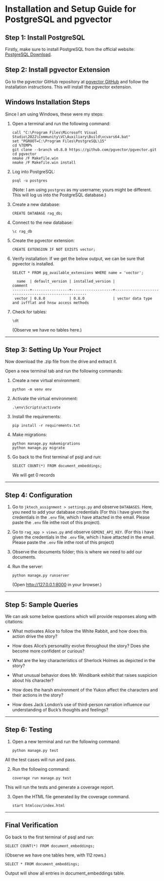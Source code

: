 # Installation and Setup Guide for PostgreSQL and pgvector

## Step 1: Install PostgreSQL
Firstly, make sure to install PostgreSQL from the official website: [PostgreSQL Download](https://www.postgresql.org/download/).

## Step 2: Install pgvector Extension
Go to the pgvector GitHub repository at [pgvector GitHub](https://github.com/pgvector/pgvector) and follow the installation instructions. This will install the pgvector extension.

## Windows Installation Steps
Since I am using Windows, these were my steps:

1. Open a terminal and run the following command:
    ```
    call "C:\Program Files\Microsoft Visual Studio\2022\Community\VC\Auxiliary\Build\vcvars64.bat"
    set "PGROOT=C:\Program Files\PostgreSQL\15"
    cd %TEMP%
    git clone --branch v0.8.0 https://github.com/pgvector/pgvector.git
    cd pgvector
    nmake /F Makefile.win
    nmake /F Makefile.win install
    ```

2. Log into PostgreSQL:
    ```
    psql -u postgres
    ```
   (Note: I am using `postgres` as my username; yours might be different. This will log us into the PostgreSQL database.)

3. Create a new database:
    ```
    CREATE DATABASE rag_db;
    ```

4. Connect to the new database:
    ```
    \c rag_db
    ```

5. Create the pgvector extension:
    ```
    CREATE EXTENSION IF NOT EXISTS vector;
    ```

6. Verify installation:
   If we get the below output, we can be sure that pgvector is installed.
   ```
   SELECT * FROM pg_available_extensions WHERE name = 'vector';
   ```
   ```
     name  | default_version | installed_version |                       comment
   --------+-----------------+-------------------+------------------------------------------------------
    vector | 0.8.0           | 0.8.0             | vector data type and ivfflat and hnsw access methods
   ```

7. Check for tables:
    ```
    \dt
    ```
   (Observe we have no tables here.)

---

## Step 3: Setting Up Your Project

Now download the .zip file from the drive and extract it.

Open a new terminal tab and run the following commands:

1. Create a new virtual environment:
    ```
    python -m venv env
    ```

2. Activate the virtual environment:
    ```
    .\env\Scripts\activate
    ```

3. Install the requirements:
    ```
    pip install -r requirements.txt
    ```

4. Make migrations:
    ```
    python manage.py makemigrations
    python manage.py migrate
    ```

5. Go back to the first terminal of psql and run:
   ```
   SELECT COUNT(*) FROM document_embeddings;
   ```
    We will get 0 records

---

## Step 4: Configuration

1. Go to `jktech_assignment > settings.py` and observe `DATABASES`. Here, you need to add your database credentials (For this i have given the credentials in the `.env` file, which i have attacted in the email. Please paste the `.env` file inthe root of this project).

2. Go to `rag_app > views.py` and observe `GEMINI_API_KEY`. (For this i have given the credentials in the `.env` file, which i have attacted in the email. Please paste the `.env` file inthe root of this project)

3. Observe the documents folder; this is where we need to add our documents.

4. Run the server:
    ```
    python manage.py runserver
    ```
   (Open http://127.0.0.1:8000 in your browser.)

---

## Step 5: Sample Queries

We can ask some below questions which will provide responses along with citations:

- What motivates Alice to follow the White Rabbit, and how does this action drive the story?
- How does Alice’s personality evolve throughout the story? Does she become more confident or curious?

- What are the key characteristics of Sherlock Holmes as depicted in the story?
- What unusual behavior does Mr. Windibank exhibit that raises suspicion about his character?

- How does the harsh environment of the Yukon affect the characters and their actions in the story?
- How does Jack London’s use of third-person narration influence our understanding of Buck’s thoughts and feelings?

---

## Step 6: Testing

1. Open a new terminal and run the following command:
    ```
    python manage.py test
    ```
All the test cases will run and pass.

2. Run the following command:
    ```
    coverage run manage.py test
    ```
This will run the tests and generate a coverage report.

3. Open the HTML file generated by the coverage command.
    ```
    start htmlcov/index.html
    ```

---

## Final Verification

Go back to the first terminal of psql and run:
```
SELECT COUNT(*) FROM document_embeddings;
```
(Observe we have one tables here, with 112 rows.)

```
SELECT * FROM document_embeddings;
```
Output will show all entries in document_embeddings table.
